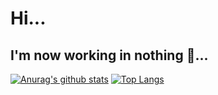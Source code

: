 # Hi... 
## I'm now working in nothing :ocean:... 
[![Anurag's github stats](https://github-readme-stats.vercel.app/api?username=Krasn4ck)](https://github.com/anuraghazra/github-readme-stats)
[![Top Langs](https://github-readme-stats.vercel.app/api/top-langs/?username=Krasn4ck)](https://github.com/anuraghazra/github-readme-stats)
<!--
**Krasn4ck/Krasn4ck** is a ✨ _special_ ✨ repository because its `README.md` (this file) appears on your GitHub profile.

Here are some ideas to get you started:

- 🔭 I’m currently working on ...
- 🌱 I’m currently learning ...
- 👯 I’m looking to collaborate on ...
- 🤔 I’m looking for help with ...
- 💬 Ask me about ...
- 📫 How to reach me: ...
- 😄 Pronouns: ...
- ⚡ Fun fact: ...
-->
